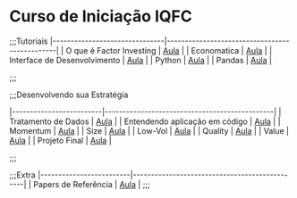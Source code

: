 Curso de Iniciação IQFC
======

;;;Tutoriais
|-------------------------------|-----------------------------------------------|
| O que é Factor Investing      |    <a href="/site/factor.html">Aula</a>       |
| Economatica                   |    <a href="/site/economatica.html">Aula</a>  |
| Interface de Desenvolvimento  |    <a href="/site/interface.html">Aula</a>    |
| Python                        |    <a href="/site/python.html">Aula</a>       |
| Pandas                        |    <a href="/site/pandas.html">Aula</a>       |

;;;

;;;Desenvolvendo sua Estratégia

|-------------------------|-----------------------------------------------|
| Tratamento de Dados     |    <a href="/site/dados.html">Aula</a>        |
| Entendendo aplicação em código |  <a href="/site/codigo.html">Aula</a>  |
| Momentum                |    <a href="/site/momentum.html">Aula</a>     |
| Size                    |    <a href="/site/size.html">Aula</a>         |
| Low-Vol                 |    <a href="/site/lowvol.html">Aula</a>       |
| Quality                 |    <a href="/site/quality.html">Aula</a>      |
| Value                   |    <a href="/site/value.html">Aula</a>        |
| Projeto Final           |    <a href="/site/projetofinal.html">Aula</a> |

;;;

;;;Extra
|-------------------------|-----------------------------------------------|
| Papers de Referência    |    <a href="/site/papers.html">Aula</a>       |
;;;
